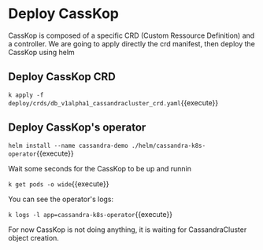 # Deploy CassKop 

CassKop is composed of a specific CRD (Custom Ressource Definition) and a controller.
We are going to apply directly the crd manifest, then deploy the CassKop using helm

## Deploy CassKop CRD

`k apply -f deploy/crds/db_v1alpha1_cassandracluster_crd.yaml`{{execute}}

## Deploy CassKop's operator

`helm install --name cassandra-demo ./helm/cassandra-k8s-operator`{{execute}}

Wait some seconds for the CassKop to be up and runnin

`k get pods -o wide`{{execute}}


You can see the operator's logs: 

`k logs -l app=cassandra-k8s-operator`{{execute}}

For now CassKop is not doing anything, it is waiting for CassandraCluster object creation.

